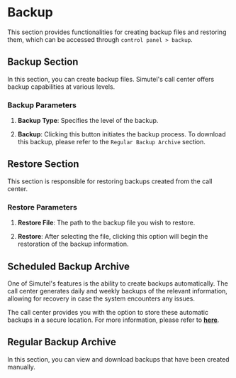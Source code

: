 # Backup

This section provides functionalities for creating backup files and restoring them, which can be accessed through `control panel > backup`.

## Backup Section

In this section, you can create backup files. Simutel's call center offers backup capabilities at various levels.

### Backup Parameters

1. **Backup Type**: Specifies the level of the backup.

2. **Backup**: Clicking this button initiates the backup process. To download this backup, please refer to the `Regular Backup Archive` section.

## Restore Section

This section is responsible for restoring backups created from the call center.

### Restore Parameters

1. **Restore File**: The path to the backup file you wish to restore.

2. **Restore**: After selecting the file, clicking this option will begin the restoration of the backup information.

## Scheduled Backup Archive

One of Simutel's features is the ability to create backups automatically. The call center generates daily and weekly backups of the relevant information, allowing for recovery in case the system encounters any issues.

The call center provides you with the option to store these automatic backups in a secure location. For more information, please refer to **[here](../maintenance/settings/backup_drive/)**.

## Regular Backup Archive

In this section, you can view and download backups that have been created manually.